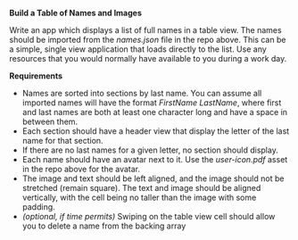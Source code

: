 **Build a Table of Names and Images**

Write an app which displays a list of full names in a table view. The names should be imported from the *names.json* file in the repo above. This can be a simple, single view application that loads directly to the list. Use any resources that you would normally have available to you during a work day.

**Requirements**

  - Names are sorted into sections by last name. You can assume all imported names will have the format *FirstName LastName*, where first and last names are both at least one character long and have a space in between them.
  - Each section should have a header view that display the letter of the last name for that section.
  - If there are no last names for a given letter, no section should display.
  - Each name should have an avatar next to it. Use the *user-icon.pdf* asset in the repo above for the avatar.
  - The image and text should be left aligned, and the image should not be stretched (remain square). The text and image should be aligned vertically, with the cell being no taller than the image with some padding.
  - *(optional, if time permits)* Swiping on the table view cell should allow you to delete a name from the backing array
